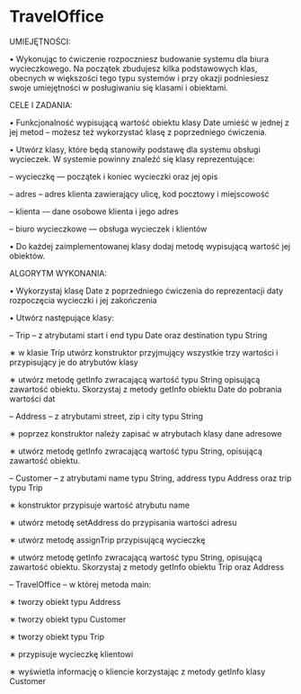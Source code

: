 # TravelOffice

UMIEJĘTNOŚCI:

• Wykonując to ćwiczenie rozpoczniesz budowanie systemu dla biura wycieczkowego. Na początek
zbudujesz kilka podstawowych klas, obecnych w większości tego typu systemów i przy okazji podniesiesz
swoje umiejętności w posługiwaniu się klasami i obiektami.

CELE I ZADANIA:

• Funkcjonalność wypisującą wartość obiektu klasy Date umieść w jednej z jej metod – możesz też
wykorzystać klasę z poprzedniego ćwiczenia.

• Utwórz klasy, które będą stanowiły podstawę dla systemu obsługi wycieczek. W systemie powinny
znaleźć się klasy reprezentujące:

– wycieczkę — początek i koniec wycieczki oraz jej opis

– adres – adres klienta zawierający ulicę, kod pocztowy i miejscowość

– klienta -– dane osobowe klienta i jego adres

– biuro wycieczkowe — obsługa wycieczek i klientów

• Do każdej zaimplementowanej klasy dodaj metodę wypisującą wartość jej obiektów.

ALGORYTM WYKONANIA:

• Wykorzystaj klasę Date z poprzedniego ćwiczenia do reprezentacji daty rozpoczęcia wycieczki i jej
zakończenia

• Utwórz następujące klasy:

– Trip – z atrybutami start i end typu Date oraz destination typu String

∗ w klasie Trip utwórz konstruktor przyjmujący wszystkie trzy wartości i przypisujący je do
atrybutów klasy

∗ utwórz metodę getInfo zwracającą wartość typu String opisującą zawartość obiektu. Skorzystaj
z metody getInfo obiektu Date do pobrania wartości dat

– Address – z atrybutami street, zip i city typu String

∗ poprzez konstruktor należy zapisać w atrybutach klasy dane adresowe

∗ utwórz metodę getInfo zwracającą wartość typu String, opisującą zawartość obiektu.

– Customer – z atrybutami name typu String, address typu Address oraz trip typu Trip

∗ konstruktor przypisuje wartość atrybutu name

∗ utwórz metodę setAddress do przypisania wartości adresu

∗ utwórz metodę assignTrip przypisującą wycieczkę

∗ utwórz metodę getInfo zwracającą wartość typu String, opisującą zawartość obiektu. Skorzystaj
z metody getInfo obiektu Trip oraz Address

– TravelOffice – w której metoda main:

∗ tworzy obiekt typu Address

∗ tworzy obiekt typu Customer

∗ tworzy obiekt typu Trip

∗ przypisuje wycieczkę klientowi

∗ wyświetla informację o kliencie korzystając z metody getInfo klasy Customer
